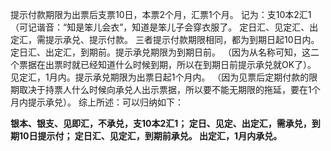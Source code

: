 提示付款期限为出票后支票10日，本票2个月，汇票1个月。
记为：支10本2汇1（可记谐音：“知是笨儿会衣”，知道是笨儿子会穿衣服了。
定日汇、见定汇、出定汇，需提示承兑、提示付款。
三者提示付款期限相同，都为到期日起10日内。
定日汇、出定汇，到期前。提示承兑期限为到期日前。
（因为从名称可知，这二个票据在出票时就已经知道什么时候到期，所以在到期日前提示承兑就OK了）。
见定汇，1月内。提示承兑期限为出票日起1个月内。
（因为见票后定期付款的限期取决于持票人什么时候向承兑人出示票据，所以要不能无期限的拖延，要在1个月内提示承兑）。
综上所述：可以归纳如下：

**银本、银支、见即汇，不承兑，支10本2汇1；
定日、见定、出定汇，需承兑，到期10日提示付；
定日汇、见定汇，到期前承兑。
出定汇，1月内承兑。**
